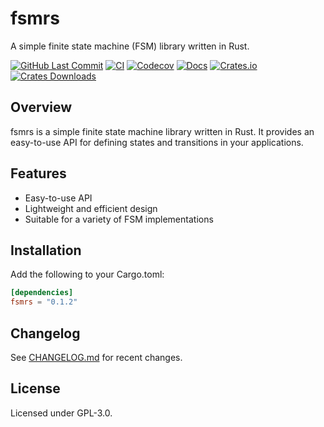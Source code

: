 # fsmrs

A simple finite state machine (FSM) library written in Rust.

[![GitHub Last Commit](https://img.shields.io/github/last-commit/lsh0x/fsmrs)](https://github.com/lsh0x/fsmrs/commits/main)
[![CI](https://github.com/lsh0x/fsmrs/workflows/CI/badge.svg)](https://github.com/lsh0x/fsmrs/actions)
[![Codecov](https://codecov.io/gh/lsh0x/fsmrs/branch/main/graph/badge.svg)](https://codecov.io/gh/lsh0x/fsmrs)
[![Docs](https://docs.rs/fsmrs/badge.svg)](https://docs.rs/fsmrs)
[![Crates.io](https://img.shields.io/crates/v/fsmrs.svg)](https://crates.io/crates/fsmrs)
[![Crates Downloads](https://img.shields.io/crates/d/fsmrs)](https://crates.io/crates/fsmrs)

## Overview

fsmrs is a simple finite state machine library written in Rust. It provides an easy-to-use API for defining states and transitions in your applications.

## Features

- Easy-to-use API
- Lightweight and efficient design
- Suitable for a variety of FSM implementations

## Installation

Add the following to your Cargo.toml:

```toml
[dependencies]
fsmrs = "0.1.2"
```

## Changelog

See [CHANGELOG.md](CHANGELOG.md) for recent changes.

## License

Licensed under GPL-3.0.

